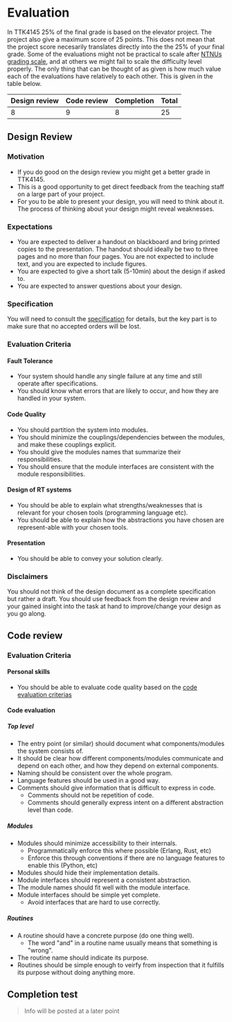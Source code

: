 # Evaluation

In TTK4145 25% of the final grade is based on the elevator project. The project also give a maximum score of 25 points. This does not mean that the project score necesarily translates directly into the the 25% of your final grade. Some of the evaluations might not be practical to scale after [NTNUs grading scale](https://innsida.ntnu.no/wiki/-/wiki/English/Grading+scale+using+percentage+points), and at others we might fail to scale the difficulty level properly. The only thing that can be thought of as given is how much value each of the evaluations have relatively to each other. This is given in the table below.

| Design review | Code review | Completion | Total |
| ------------- | ----------- | ---------- | ----- |
| 8             | 9           | 8          | 25    |

## Design Review
### Motivation
 - If you do good on the design review you might get a better grade in TTK4145.
 - This is a good opportunity to get direct feedback from the teaching staff on a large part of your project.
 - For you to be able to present your design, you will need to think about it. The process of thinking about your design might reveal weaknesses.

### Expectations
 - You are expected to deliver a handout on blackboard and bring printed copies to the presentation. The handout should ideally be two to three pages and no more than four pages. You are not expected to include text, and you are expected to include figures.
 - You are expected to give a short talk (5-10min) about the design if asked to.
 - You are expected to answer questions about your design.

### Specification
You will need to consult the [specification](https://github.com/TTK4145/Project#technical-specification) for details, but the key part is to make sure that no accepted orders will be lost.

### Evaluation Criteria
#### Fault Tolerance
 - Your system should handle any single failure at any time and still operate after specifications.
 - You should know what errors that are likely to occur, and how they are handled in your system. 

#### Code Quality
 - You should partition the system into modules.
 - You should minimize the couplings/dependencies between the modules, and make these couplings explicit.
 - You should give the modules names that summarize their responsibilities.
 - You should ensure that the module interfaces are consistent with the module responsibilities. 

#### Design of RT systems
 - You should be able to explain what strengths/weaknesses that is relevant for your chosen tools (programming language etc). 
 - You should be able to explain how the abstractions you have chosen are represent-able with your chosen tools.

#### Presentation
 - You should be able to convey your solution clearly.

### Disclaimers
You should not think of the design document as a complete specification but rather a draft. You should use feedback from the design review and your gained insight into the task at hand to improve/change your design as you go along.

## Code review
### Evaluation Criteria
#### Personal skills
 - You should be able to evaluate code quality based on the [code evaluation criterias](https://github.com/TTK4145/Project/blob/master/EVALUATION.md#Code-evaluation)
 
#### Code evaluation
##### Top level
 - The entry point (or similar) should document what components/modules the system consists of.
 - It should be clear how different components/modules communicate and depend on each other, and how they depend on external components.
 - Naming should be consistent over the whole program.
 - Language features should be used in a good way.
 - Comments should give information that is difficult to express in code.
     - Comments should not be repetition of code.
     - Comments should generally express intent on a different abstraction level than code.
     
##### Modules
 - Modules should minimize accessibility to their internals.
     - Programmatically enforce this where possible (Erlang, Rust, etc)
     - Enforce this through conventions if there are no language features to enable this (Python, etc)
 - Modules should hide their implementation details.
 - Module interfaces should represent a consistent abstraction.
 - The module names should fit well with the module interface.
 - Module interfaces should be simple yet complete.
     - Avoid interfaces that are hard to use correctly.
     
##### Routines
 - A routine should have a concrete purpose (do one thing well).
     - The word "and" in a routine name usually means that something is "wrong".
 - The routine name should indicate its purpose.
 - Routines should be simple enough to veirfy from inspection that it fulfills its purpose without doing anything more.

## Completion test
> Info will be posted at a later point


